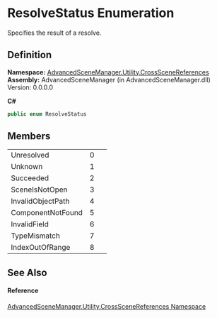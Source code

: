 # ResolveStatus Enumeration


Specifies the result of a resolve.



## Definition
**Namespace:** <a href="N_AdvancedSceneManager_Utility_CrossSceneReferences">AdvancedSceneManager.Utility.CrossSceneReferences</a>  
**Assembly:** AdvancedSceneManager (in AdvancedSceneManager.dll) Version: 0.0.0.0

**C#**
``` C#
public enum ResolveStatus
```



## Members
<table>
<tr>
<td>Unresolved</td>
<td>0</td>
<td> </td></tr>
<tr>
<td>Unknown</td>
<td>1</td>
<td> </td></tr>
<tr>
<td>Succeeded</td>
<td>2</td>
<td> </td></tr>
<tr>
<td>SceneIsNotOpen</td>
<td>3</td>
<td> </td></tr>
<tr>
<td>InvalidObjectPath</td>
<td>4</td>
<td> </td></tr>
<tr>
<td>ComponentNotFound</td>
<td>5</td>
<td> </td></tr>
<tr>
<td>InvalidField</td>
<td>6</td>
<td> </td></tr>
<tr>
<td>TypeMismatch</td>
<td>7</td>
<td> </td></tr>
<tr>
<td>IndexOutOfRange</td>
<td>8</td>
<td> </td></tr>
</table>

## See Also


#### Reference
<a href="N_AdvancedSceneManager_Utility_CrossSceneReferences">AdvancedSceneManager.Utility.CrossSceneReferences Namespace</a>  
